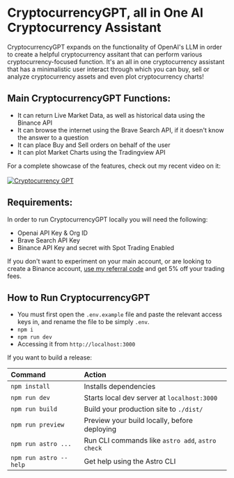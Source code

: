 # CryptocurrencyGPT, all in One AI Cryptocurrency Assistant
CryptocurrencyGPT expands on the functionality of OpenAI's LLM in order to create a helpful cryptocurrency assitant that can perform various cryptocurrency-focused function. It's an all in one cryptocurrency assistant that has a minimalistic user interact through which you can buy, sell or analyze cryptocurrency assets and even plot cryptocurrency charts!

## Main CryptocurrencyGPT Functions:
- It can return Live Market Data, as well as historical data using the Binance API
- It can browse the internet using the Brave Search API, if it doesn't know the answer to a question
- It can place Buy and Sell orders on behalf of the user 
- It can plot Market Charts using the Tradingview API

For a complete showcase of the features, check out my recent video on it:<br><br>
[![Cryptocurrency GPT](https://img.youtube.com/vi/YOUTUBE_VIDEO_ID_HERE/0.jpg)](https://www.youtube.com/watch?v=YOUTUBE_VIDEO_ID_HERE)


## Requirements:
In order to run CryptocurrencyGPT locally you will need the following:
- Openai API Key & Org ID
- Brave Search API Key
- Binance API Key and secret with Spot Trading Enabled

If you don't want to experiment on your main account, or are looking to create a Binance account, [use my referral code](https://accounts.binance.info/register?ref=WDHQGYKS) and get 5% off your trading fees.

## How to Run CryptocurrencyGPT

* You must first open the `.env.example` file and paste the relevant access keys in, and rename the file to be simply `.env`. 
* `npm i`
* `npm run dev`
*  Accessing it from `http://localhost:3000`


If you want to build a release: 

| Command                | Action                                           |
| :--------------------- | :----------------------------------------------- |
| `npm install`          | Installs dependencies                            |
| `npm run dev`          | Starts local dev server at `localhost:3000`      |
| `npm run build`        | Build your production site to `./dist/`          |
| `npm run preview`      | Preview your build locally, before deploying     |
| `npm run astro ...`    | Run CLI commands like `astro add`, `astro check` |
| `npm run astro --help` | Get help using the Astro CLI                     |
